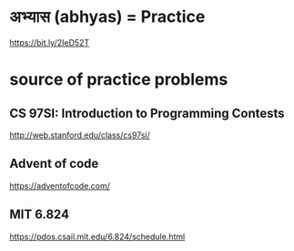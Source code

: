# अभ्यास (abhyas) = Practice 
https://bit.ly/2IeD52T
# source of practice problems
## CS 97SI: Introduction to Programming Contests
http://web.stanford.edu/class/cs97si/

## Advent of code
https://adventofcode.com/

## MIT 6.824
https://pdos.csail.mit.edu/6.824/schedule.html
